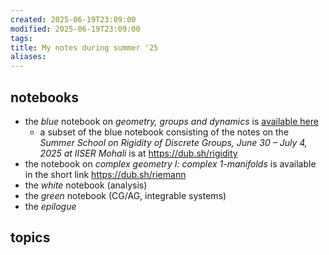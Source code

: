 ```yaml
---
created: 2025-06-19T23:09:00
modified: 2025-06-19T23:09:00
tags:
title: My notes during summer '25
aliases:
---
```




## notebooks

- the *blue* notebook on *geometry, groups and dynamics* is [available here](https://mozilla.github.io/pdf.js/web/viewer.html?file=https://rupadarshiray.github.io/academicmatters/notes/2502%20geometry%20and%20analysis.GGD.pdf)
	- a subset of the blue notebook consisting of the notes on the *Summer School on Rigidity of Discrete Groups, June 30 – July 4, 2025 at IISER Mohali* is at https://dub.sh/rigidity
- the notebook on *complex geometry I: complex 1-manifolds* is available in the short link https://dub.sh/riemann
- the *white* notebook (analysis)
- the *green* notebook (CG/AG, integrable systems)
- the *epilogue*
## topics

